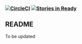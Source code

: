 ### [![CircleCI](https://circleci.com/gh/algosig/nepal-medical-data-visualization.svg?style=svg)](https://circleci.com/gh/algosig/nepal-medical-data-visualization) [![Stories in Ready](https://badge.waffle.io/algosig/nepal-medical-data-visualization.png?label=ready&title=Ready)](http://waffle.io/algosig/nepal-medical-data-visualization)

## README
To be updated
